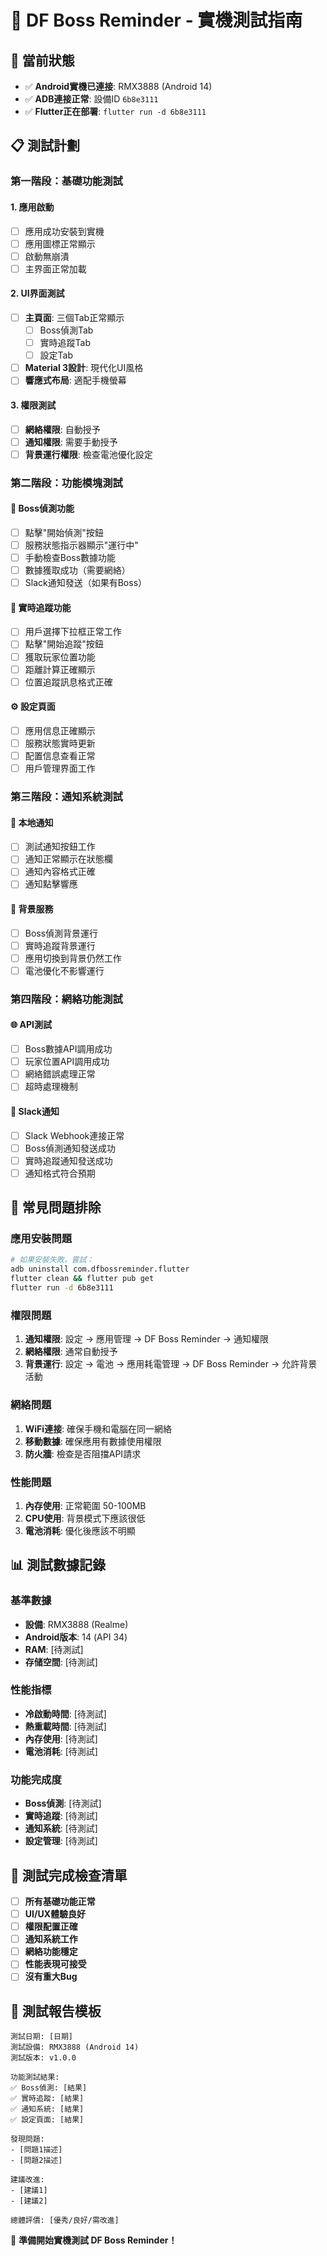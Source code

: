 # 📱 DF Boss Reminder - 實機測試指南

## 🎯 **當前狀態**
- ✅ **Android實機已連接**: RMX3888 (Android 14)
- ✅ **ADB連接正常**: 設備ID `6b8e3111`
- ✅ **Flutter正在部署**: `flutter run -d 6b8e3111`

## 📋 **測試計劃**

### **第一階段：基礎功能測試**

#### 1. **應用啟動**
- [ ] 應用成功安裝到實機
- [ ] 應用圖標正常顯示
- [ ] 啟動無崩潰
- [ ] 主界面正常加載

#### 2. **UI界面測試**
- [ ] **主頁面**: 三個Tab正常顯示
  - [ ] Boss偵測Tab
  - [ ] 實時追蹤Tab
  - [ ] 設定Tab
- [ ] **Material 3設計**: 現代化UI風格
- [ ] **響應式布局**: 適配手機螢幕

#### 3. **權限測試**
- [ ] **網絡權限**: 自動授予
- [ ] **通知權限**: 需要手動授予
- [ ] **背景運行權限**: 檢查電池優化設定

### **第二階段：功能模塊測試**

#### 🎯 **Boss偵測功能**
- [ ] 點擊"開始偵測"按鈕
- [ ] 服務狀態指示器顯示"運行中"
- [ ] 手動檢查Boss數據功能
- [ ] 數據獲取成功（需要網絡）
- [ ] Slack通知發送（如果有Boss）

#### 📍 **實時追蹤功能**
- [ ] 用戶選擇下拉框正常工作
- [ ] 點擊"開始追蹤"按鈕
- [ ] 獲取玩家位置功能
- [ ] 距離計算正確顯示
- [ ] 位置追蹤訊息格式正確

#### ⚙️ **設定頁面**
- [ ] 應用信息正確顯示
- [ ] 服務狀態實時更新
- [ ] 配置信息查看正常
- [ ] 用戶管理界面工作

### **第三階段：通知系統測試**

#### 📳 **本地通知**
- [ ] 測試通知按鈕工作
- [ ] 通知正常顯示在狀態欄
- [ ] 通知內容格式正確
- [ ] 通知點擊響應

#### 🔄 **背景服務**
- [ ] Boss偵測背景運行
- [ ] 實時追蹤背景運行
- [ ] 應用切換到背景仍然工作
- [ ] 電池優化不影響運行

### **第四階段：網絡功能測試**

#### 🌐 **API測試**
- [ ] Boss數據API調用成功
- [ ] 玩家位置API調用成功
- [ ] 網絡錯誤處理正常
- [ ] 超時處理機制

#### 📨 **Slack通知**
- [ ] Slack Webhook連接正常
- [ ] Boss偵測通知發送成功
- [ ] 實時追蹤通知發送成功
- [ ] 通知格式符合預期

## 🐛 **常見問題排除**

### **應用安裝問題**
```bash
# 如果安裝失敗，嘗試：
adb uninstall com.dfbossreminder.flutter
flutter clean && flutter pub get
flutter run -d 6b8e3111
```

### **權限問題**
1. **通知權限**: 設定 → 應用管理 → DF Boss Reminder → 通知權限
2. **網絡權限**: 通常自動授予
3. **背景運行**: 設定 → 電池 → 應用耗電管理 → DF Boss Reminder → 允許背景活動

### **網絡問題**
1. **WiFi連接**: 確保手機和電腦在同一網絡
2. **移動數據**: 確保應用有數據使用權限
3. **防火牆**: 檢查是否阻擋API請求

### **性能問題**
1. **內存使用**: 正常範圍 50-100MB
2. **CPU使用**: 背景模式下應該很低
3. **電池消耗**: 優化後應該不明顯

## 📊 **測試數據記錄**

### **基準數據**
- **設備**: RMX3888 (Realme)
- **Android版本**: 14 (API 34)
- **RAM**: [待測試]
- **存储空間**: [待測試]

### **性能指標**
- **冷啟動時間**: [待測試]
- **熱重載時間**: [待測試]
- **內存使用**: [待測試]
- **電池消耗**: [待測試]

### **功能完成度**
- **Boss偵測**: [待測試]
- **實時追蹤**: [待測試]
- **通知系統**: [待測試]
- **設定管理**: [待測試]

## 🚀 **測試完成檢查清單**

- [ ] **所有基礎功能正常**
- [ ] **UI/UX體驗良好**
- [ ] **權限配置正確**
- [ ] **通知系統工作**
- [ ] **網絡功能穩定**
- [ ] **性能表現可接受**
- [ ] **沒有重大Bug**

## 📝 **測試報告模板**

```
測試日期: [日期]
測試設備: RMX3888 (Android 14)
測試版本: v1.0.0

功能測試結果:
✅ Boss偵測: [結果]
✅ 實時追蹤: [結果]  
✅ 通知系統: [結果]
✅ 設定頁面: [結果]

發現問題:
- [問題1描述]
- [問題2描述]

建議改進:
- [建議1]
- [建議2]

總體評價: [優秀/良好/需改進]
```

🎉 **準備開始實機測試 DF Boss Reminder！**
